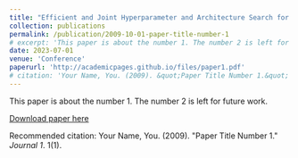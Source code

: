 ```yaml
---
title: "Efficient and Joint Hyperparameter and Architecture Search for Collaborative Filtering"
collection: publications
permalink: /publication/2009-10-01-paper-title-number-1
# excerpt: 'This paper is about the number 1. The number 2 is left for future work.'
date: 2023-07-01
venue: 'Conference'
paperurl: 'http://academicpages.github.io/files/paper1.pdf'
# citation: 'Your Name, You. (2009). &quot;Paper Title Number 1.&quot; <i>Journal 1</i>. 1(1).'
---
```

This paper is about the number 1. The number 2 is left for future work.

[Download paper here](https://arxiv.org/pdf/2307.11004)

Recommended citation: Your Name, You. (2009). "Paper Title Number 1." <i>Journal 1</i>. 1(1).